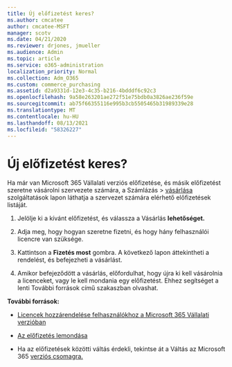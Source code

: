 ```yaml
---
title: Új előfizetést keres?
ms.author: cmcatee
author: cmcatee-MSFT
manager: scotv
ms.date: 04/21/2020
ms.reviewer: drjones, jmueller
ms.audience: Admin
ms.topic: article
ms.service: o365-administration
localization_priority: Normal
ms.collection: Adm_O365
ms.custom: commerce_purchasing
ms.assetid: d2a9331d-12e3-4c35-b216-4bdddf6c92c3
ms.openlocfilehash: 9a58e263201ae272f51e75bdb0a3826ae236f59e
ms.sourcegitcommit: ab75f66355116e995b3cb5505465b31989339e28
ms.translationtype: MT
ms.contentlocale: hu-HU
ms.lasthandoff: 08/13/2021
ms.locfileid: "58326227"
---
```

# <a name="looking-to-buy-a-new-subscription"></a>Új előfizetést keres?

Ha már van Microsoft 365 Vállalati verziós előfizetése, és másik előfizetést szeretne  vásárolni szervezete számára, a Számlázás \> [vásárlása](https://go.microsoft.com/fwlink/p/?linkid=868433) szolgáltatások lapon láthatja a szervezet számára elérhető előfizetések listáját.
 
1. Jelölje ki a kívánt előfizetést, és válassza a Vásárlás **lehetőséget.**

2. Adja meg, hogy hogyan szeretne fizetni, és hogy hány felhasználói licencre van szüksége.

3. Kattintson a **Fizetés most** gombra. A következő lapon áttekintheti a rendelést, és befejezheti a vásárlást.

4. Amikor befejeződött a vásárlás, előfordulhat, hogy újra ki kell vásárolnia a licenceket, vagy le kell mondania egy előfizetést. Ehhez segítséget a lenti További források című szakaszban olvashat.

 **További források:**
  
- [Licencek hozzárendelése felhasználókhoz a Microsoft 365 Vállalati verzióban](https://docs.microsoft.com/microsoft-365/admin/add-users/add-users)
    
- [Az előfizetés lemondása](https://docs.microsoft.com/microsoft-365/commerce/subscriptions/cancel-your-subscription)
    
- Ha az előfizetések közötti váltás érdekli, tekintse át a Váltás az Microsoft 365 [verziós csomagra.](https://docs.microsoft.com/microsoft-365/commerce/subscriptions/switch-to-a-different-plan)